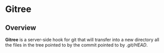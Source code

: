 Gitree
======

Overview
--------

**Gitree** is a server-side hook for git that will transfer into a new directory all the files in the tree pointed to by the commit pointed to by *.git/HEAD*.
